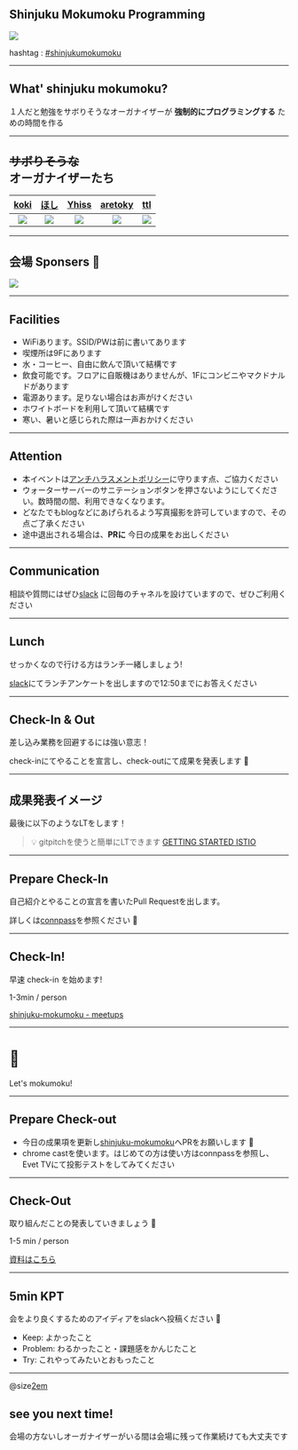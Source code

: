 ## Shinjuku Mokumoku Programming

![](/assets/images/shinjuku-mokumoku-banner.png)

hashtag : [#shinjukumokumoku](https://twitter.com/hashtag/shinjukumokumoku)

---

## What' shinjuku mokumoku?

１人だと勉強をサボりそうなオーガナイザーが **強制的にプログラミングする** ための時間を作る

---

## ~~サボりそうな~~<br>オーガナイザーたち

[koki](https://twitter.com/kkoki_1023) | [ほし](https://twitter.com/cidermitaina) | [Yhiss](https://twitter.com/Yhiss) | [aretoky](https://github.com/aretoky) | [ttl](https://twitter.com/)
:---: | :---: | :---: | :---: | :---:
![](https://avatars1.githubusercontent.com/u/28473371?s=100&v=4) | ![](https://avatars1.githubusercontent.com/u/23610884?s=100&v=4)  | ![](https://avatars2.githubusercontent.com/u/39427270?s=100&v=4) | ![](https://avatars3.githubusercontent.com/u/4887965?s=100&v=4) | ![](https://avatars3.githubusercontent.com/u/1057490?s=100&v=4)

---

## 会場 Sponsers 👏

![](/assets/images/sponsers/repro-logo-colored.png)

---

## Facilities

- WiFiあります。SSID/PWは前に書いてあります
- 喫煙所は9Fにあります
- 水・コーヒー、自由に飲んで頂いて結構です
- 飲食可能です。フロアに自販機はありませんが、1Fにコンビニやマクドナルドがあります
- 電源あります。足りない場合はお声がけください
- ホワイトボードを利用して頂いて結構です
- 寒い、暑いと感じられた際は一声おかけください

---

## Attention

- 本イベントは[アンチハラスメントポリシー](http://25.ruby.or.jp/coc.ja.html)に守ります点、ご協力ください
- ウォーターサーバーのサニテーションボタンを押さないようにしてください。数時間の間、利用できなくなります。
- どなたでもblogなどにあげられるよう写真撮影を許可していますので、その点ご了承ください
- 途中退出される場合は、**PRに** 今日の成果をお出しください

---

## Communication

相談や質問にはぜひ[slack](https://shinjuku-mokumoku.slack.com/) に回毎のチャネルを設けていますので、ぜひご利用ください

---

## Lunch

せっかくなので行ける方はランチ一緒しましょう!

[slack](https://shinjuku-mokumoku.slack.com/)にてランチアンケートを出しますので12:50までにお答えください

---

## Check-In & Out

差し込み業務を回避するには強い意志！

check-inにてやることを宣言し、check-outにて成果を発表します 💪

---

## 成果発表イメージ

最後に以下のようなLTをします！

> 💡 gitpitchを使うと簡単にLTできます
> [GETTING STARTED ISTIO](https://gitpitch.com/threetreeslight/slides/master?p=shinjuku-mokumoku/17)


---

## Prepare Check-In

自己紹介とやることの宣言を書いたPull Requestを出します。

詳しくは[connpass](https://shinjuku-moku.connpass.com)を参照ください 🙏

---

## Check-In!

早速 check-in を始めます!

1-3min / person

[shinjuku-mokumoku - meetups](https://github.com/shinjuku-mokumoku/shinjuku-mokumoku/blob/master/meetups)

---

# 💪

Let's mokumoku!

---

## Prepare Check-out

- 今日の成果項を更新し[shinjuku-mokumoku](https://github.com/shinjuku-mokumoku/shinjuku-mokumoku)へPRをお願いします 🎉
- chrome castを使います。はじめての方は使い方はconnpassを参照し、Evet TVにて投影テストをしてみてください

---

## Check-Out

取り組んだことの発表していきましょう 👏

1-5 min / person

[資料はこちら](https://github.com/shinjuku-mokumoku/shinjuku-mokumoku/blob/master/meetups)

---

## 5min KPT

会をより良くするためのアイディアをslackへ投稿ください 🙏

- Keep: よかったこと
- Problem: わるかったこと・課題感をかんじたこと
- Try: これやってみたいとおもったこと

---

@size[2em](👋)

## see you next time!

会場の方ないしオーガナイザーがいる間は会場に残って作業続けても大丈夫です
